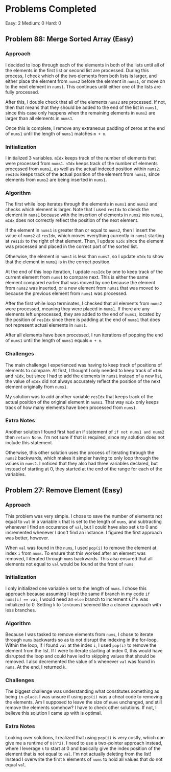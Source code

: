 # Problems Completed
Easy: 2
Medium: 0
Hard: 0

## Problem 88: Merge Sorted Array (Easy)

### Approach

I decided to loop through each of the elements in both of the lists until all of the elements in the
first list or second list are processed. During this process, I check which of the two elements
from both lists is larger, and either place the element from `nums2` before the element in `nums1`,
or move on to the next element in `nums1`. This continues until either one of the lists are fully
processed.

After this, I double check that all of the elements `nums2` are processed. If not, then that means
that they should be added to the end of the list in `nums1`, since this case only happens when the remaining
elements in `nums2` are larger than all elements in `nums1`.

Once this is complete, I remove any extraneous padding of zeros at the end of `nums1` until the length of
`nums1` matches `m + n`.

### Initialization

I initialized 3 variables. `mIdx` keeps track of the number of elements that were processed from `nums1`.
`nIdx` keeps track of the number of elements processed from `nums2`, as well as the actual indexed position
within `nums2`. `resIdx` keeps track of the actual position of the element from `nums1`, since elements from
`nums2` are being inserted in `nums1`.

### Algorithm

The first while loop iterates through the elements in `nums1` and `nums2` and checks which element is larger.
Note that I used `resIdx` to check the element in `nums1` because with the insertion of elements in `nums2` into
`nums1`, `mIdx` does not correctly reflect the position of the next element.

If the element in `nums1` is greater than or equal to `nums2`, then I insert the value of `nums2` at `resIdx`,
which moves everything currently in `nums1` starting at `resIdx` to the right of that element. Then, I update
`nIdx` since the element was processed and placed in the correct part of the sorted list.

Otherwise, the element in `nums1` is less than `nums2`, so I update `mIdx` to show that the element in `nums1`
is in the correct position.

At the end of this loop iteration, I update `resIdx` by one to keep track of the current element from `nums1`
to compare next. This is either the same element compared earlier that was moved by one because the element from
`nums2` was inserted, or a new element from `nums1` that was moved to because the previous element from `nums1` was
processed.

After the first while loop terminates, I checked that all elements from `nums2` were processed, meaning they were
placed in `nums1`. If there are any elements left unprocessed, they are added to the end of `nums1`, located by the
position of `resIdx` since there is padding at the end of `nums1` that does not represent actual elements in `nums1`.

After all elements have been processed, I run iterations of popping the end of `nums1` until the length of `nums1`
equals `m + n`.

### Challenges

The main challenge I experienced was having to keep track of positions of elements to compare. At first, I thought
I only needed to keep track of `mIdx` and `nIdx`, but since I had to add the elements in `nums1` instead of a new list,
the value of `mIdx` did not always accurately reflect the position of the next element originally from `nums1`.

My solution was to add another variable `resIdx` that keeps track of the actual position of the original element in
`nums1`. That way `mIdx` only keeps track of how many elements have been processed from `nums1`.

### Extra Notes

Another solution I found first had an if statement of `if not nums1 and nums2` then `return None`. I'm not sure
if that is required, since my solution does not include this statement.

Otherwise, this other solution uses the process of iterating through the `nums2` backwards, which makes it simpler
having to only loop through the values in `nums2`. I noticed that they also had three variables declared, but instead
of starting at 0, they started at the end of the range for each of the variables.

## Problem 27: Remove Element (Easy)

### Approach

This problem was very simple. I chose to save the number of elements not equal to `val` in a variable `k` that is
set to the length of `nums`, and subtracting whenever I find an occurence of `val`, but I could have also set `k`
to 0 and incremented whenever I don't find an instance. I figured the first approach was better, however.

When `val` was found in the `nums`, I used `pop(i)` to remove the element at index `i` from `nums`. To ensure that this
worked after an element was removed, I iterated through `nums` backwards. This also ensured that all elements not equal
to `val` would be found at the front of `nums`.

### Initialization

I only initialized one variable `k` set to the length of `nums`. I chose this approach because assuming I kept the same if branch in my code `if nums[i] == val`, I would need an `else` branch to increment `k` if `k` was initialized to 0. Setting `k`
to `len(nums)` seemed like a cleaner approach with less branches.

### Algorithm

Because I was tasked to remove elements from `nums`, I chose to iterate through `nums` backwards so as to not disrupt the
indexing in the for-loop. Within the loop, if I found `val` at the index `i`, I used `pop(i)` to remove the element from the
list. If I were to iterate starting at index 0, this would have disrupted the loop and could have led to skipping values
that should be removed. I also decremented the value of `k` whenever `val` was found in `nums`. At the end, I returned `k`.

### Challenges

The biggest challenge was understanding what constitutes something as being `in-place`. I was unsure if using `pop(i)` was
a cheat code to removing the elements. Am I supposed to leave the size of `nums` unchanged, and still remove the elements
somehow? I have to check other solutions. If not, I believe this solution I came up with is optimal.

### Extra Notes

Looking over solutions, I realized that using `pop(i)` is very costly, which can give me a runtime of `O(n^2)`. I need to use
a two-pointer approach instead, where I leverage `k` to start at 0 and basically give the index position of the element that
is not equal to `val`. I'm not actually deleting from the list! Instead I overwrite the first `k` elements of `nums` to hold
all values that do not equal `val`.